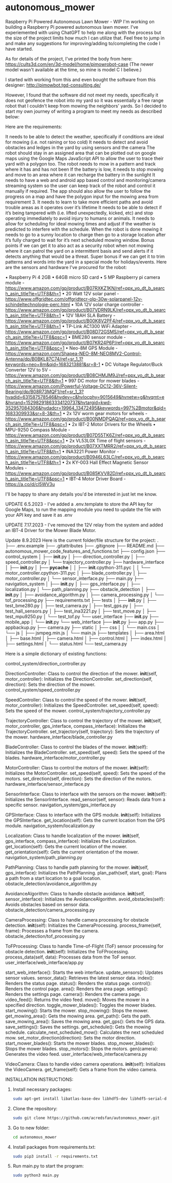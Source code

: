 # autonomous_mower
Raspberry Pi Powered Autonomous Lawn Mower - WIP
I'm working on building a Raspberry Pi powered autonomous lawn mower. I've experiemented with using ChatGPT to help me along with the process but the size of the project limits how much I can utilize that. Feel free to jump in and make any suggestions for improving/adding to/completing the code I have started.

As for details of the project, I've printed the body from here: https://cults3d.com/en/3d-model/home/pimowrobot-case (The newer model wasn't available at the time, so mine is model C I believe.)

I started with working from this and even bought the software from this designer: http://pimowbot.tgd-consulting.de/

However, I found that the software did not meet my needs, specifically it does not geofence the robot into my yard so it was essentially a free range robot that I couldn't keep from mowing the neighbors' yards. So I decided to start my own journey of writing a program to meet my needs as described below:

Here are the requirements:

It needs to be able to detect the weather, specifically if conditions are ideal for mowing (i.e. not raining or too cold)
It needs to detect and avoid obstacles and ledges in the yard by using sensors and the camera
The robot should stay in an assigned area that can be plotted out on google maps using the Google Maps JavaScript API to allow the user to trace their yard with a polygon too.
The robot needs to mow in a pattern and track where it has and has not been
If the battery is low, it needs to stop mowing and move to an area where it can recharge the battery in the sunlight
It needs to have a web and android app based control and monitoring/camera streaming system so the user can keep track of the robot and control it manually if required. The app should also allow the user to follow the progress on a map and have the polygon input for the mowing area from requirement 3.
It needs to learn to take more efficient paths and avoid trouble areas as it operates over it’s lifetime
It needs to be able to detect if it’s being tampered with (i.e. lifted unexpectedly, kicked, etc) and stop operating immediately to avoid injury to humans or animals.
It needs to allow for scheduling for ideal mowing times and adjust if the weather is predicted to interfere with the schedule.
When the robot is done mowing it needs to go to a sunny location to charge then go to a storage location after it’s fully charged to wait for it’s next scheduled mowing window.
Bonus points if we can get it to also act as a security robot when not mowing where it can patrol the yard on a intermittent basis and send alerts if it detects anything that would be a threat.
Super bonus if we can get it to trim patterns and words into the yard in a special mode for holidays/events.
Here are the sensors and hardware I've procured for the robot:

• Raspberry Pi 4 2GB
• 64GB micro SD card
• 5 MP Raspberry pi camera module - https://www.amazon.com/gp/product/B07RXKZ1KN/ref=ppx_yo_dt_b_search_asin_title?ie=UTF8&th=1
• 20 Watt 12V solar panel - https://www.offgridtec.com/offgridtecr-olp-30w-solarpanel-12v-schindeltechnologie-perc.html
• 10A 12V solar charge controller - https://www.amazon.com/gp/product/B07VDRN9LK/ref=ppx_yo_dt_b_search_asin_title?ie=UTF8&th=1
• 12V 18AH SLA Battery - https://www.amazon.com/gp/product/B00K8V2PF4/ref=ppx_yo_dt_b_search_asin_title?ie=UTF8&th=1
• TP-Link AC1300 WiFi Adapter - https://www.amazon.com/gp/product/B08D72GSMS/ref=ppx_yo_dt_b_search_asin_title?ie=UTF8&psc=1
• BME280 sensor module - https://www.amazon.com/gp/product/B07KR24P6P/ref=ppx_yo_dt_b_search_asin_title?ie=UTF8&psc=1
• Neo-8M GPS Module - https://www.amazon.com/Shapea-NEO-8M-NEO8MV2-Control-Antenna/dp/B0BKL87C74/ref=sr_1_1?keywords=neo+8m&qid=1683213881&sr=8-1
• DC Voltage Regulator/Buck Converter 12V to 5V - https://www.amazon.com/gp/product/B08CHMJM9J/ref=ppx_yo_dt_b_search_asin_title?ie=UTF8&th=1
• 997 DC motor for mower blades - https://www.amazon.com/Powerful-Voltage-DC12-36V-Silent-Bearing/dp/B08R73MQF1/ref=sr_1_3?hvadid=631587578546&hvdev=c&hvlocphy=9015649&hvnetw=g&hvqmt=e&hvrand=15298291863334120737&hvtargid=kwd-352957084306&hydadcr=19964_13472495&keywords=997%2Bmotor&qid=1683309933&sr=8-3&th=1
• 2x 12V worm gear motors for wheels - https://www.amazon.com/gp/product/B00NMDPQAQ/ref=ppx_yo_dt_b_search_asin_title?ie=UTF8&psc=1
• 2x IBT-2 Motor Drivers for the Wheels
• MPU-9250 Compass Module - https://www.amazon.com/gp/product/B07D55TK6Z/ref=ppx_yo_dt_b_search_asin_title?ie=UTF8&psc=1
• 2x VL53L0X Time of flight sensors - https://www.amazon.com/gp/product/B07XXTMRR2/ref=ppx_yo_dt_b_search_asin_title?ie=UTF8&th=1
• INA3221 Power Monitor - https://www.amazon.com/gp/product/B0946L63LC/ref=ppx_yo_dt_b_search_asin_title?ie=UTF8&th=1
• 2x KY-003 Hall Effect Magnetic Sensor Modules - https://www.amazon.com/gp/product/B085KVV82D/ref=ppx_yo_dt_b_search_asin_title?ie=UTF8&psc=1
• IBT-4 Motor Driver Board - https://a.co/d/cl5WV3u

I'll be happy to share any details you'd be interested in just let me know.

UPDATE 6.5.2023 - I've added a .env.template to store the API key for Google Maps, to run the mapping module you need to update the file with your API key and save it as .env

UPDATE 7.17.2023 - I've removed the 12V relay from the system and added an IBT-4 Driver for the Mower Blade Motor.

Update 8.9.2023
Here is the current folder/file structure for the project:
.
├── .env.example
├── .gitattributes
├── .gitignore
├── README.md
├── autonomous_mower_code_features_and_functions.txt
├── config.json
├── control_system
│   ├── __init__.py
│   ├── direction_controller.py
│   ├── speed_controller.py
│   └── trajectory_controller.py
├── hardware_interface
│   ├── __init__.py
│   ├── __pycache__
│   │   ├── __init__.cpython-311.pyc
│   │   └── motor_controller.cpython-311.pyc
│   ├── blade_controller.py
│   ├── motor_controller.py
│   └── sensor_interface.py
├── main.py
├── navigation_system
│   ├── __init__.py
│   ├── gps_interface.py
│   ├── localization.py
│   └── path_planning.py
├── obstacle_detection
│   ├── __init__.py
│   ├── avoidance_algorithm.py
│   ├── camera_processing.py
│   └── tof_processing.py
├── requirements.txt
├── tests
│   ├── __init__.py
│   ├── test_bme280.py
│   ├── test_camera.py
│   ├── test_gps.py
│   ├── test_hall_sensors.py
│   ├── test_ina3221.py
│   ├── test_move.py
│   ├── test_mpu9250.py
│   └── test_tof.py
└── user_interface
    ├── __init__.py
    ├── mobile_app
    │   └── __init__.py
    └── web_interface
        ├── __init__.py
        ├── app.py
        ├── appbackup.py
        ├── camera.py
        ├── static
        │   ├── css
        │   │   └── main.css
        │   └── js
        │       ├── jsmpeg.min.js
        │       └── main.js
        ├── templates
        │   ├── area.html
        │   ├── base.html
        │   ├── camera.html
        │   ├── control.html
        │   ├── index.html
        │   ├── settings.html
        │   └── status.html
        └── test_camera.py


Here is a simple dictionary of existing functions:

control_system/direction_controller.py

DirectionController: Class to control the direction of the mower.
__init__(self, motor_controller): Initializes the DirectionController.
set_direction(self, direction): Sets the direction of the mower.
control_system/speed_controller.py

SpeedController: Class to control the speed of the mower.
__init__(self, motor_controller): Initializes the SpeedController.
set_speed(self, speed): Sets the speed of the mower.
control_system/trajectory_controller.py

TrajectoryController: Class to control the trajectory of the mower.
__init__(self, motor_controller, gps_interface, compass_interface): Initializes the TrajectoryController.
set_trajectory(self, trajectory): Sets the trajectory of the mower.
hardware_interface/blade_controller.py

BladeController: Class to control the blades of the mower.
__init__(self): Initializes the BladeController.
set_speed(self, speed): Sets the speed of the blades.
hardware_interface/motor_controller.py

MotorController: Class to control the motors of the mower.
__init__(self): Initializes the MotorController.
set_speed(self, speed): Sets the speed of the motors.
set_direction(self, direction): Sets the direction of the motors.
hardware_interface/sensor_interface.py

SensorInterface: Class to interface with the sensors on the mower.
__init__(self): Initializes the SensorInterface.
read_sensor(self, sensor): Reads data from a specific sensor.
navigation_system/gps_interface.py

GPSInterface: Class to interface with the GPS module.
__init__(self): Initializes the GPSInterface.
get_location(self): Gets the current location from the GPS module.
navigation_system/localization.py

Localization: Class to handle localization of the mower.
__init__(self, gps_interface, compass_interface): Initializes the Localization.
get_location(self): Gets the current location of the mower.
get_orientation(self): Gets the current orientation of the mower.
navigation_system/path_planning.py

PathPlanning: Class to handle path planning for the mower.
__init__(self, gps_interface): Initializes the PathPlanning.
plan_path(self, start, goal): Plans a path from a start location to a goal location.
obstacle_detection/avoidance_algorithm.py

AvoidanceAlgorithm: Class to handle obstacle avoidance.
__init__(self, sensor_interface): Initializes the AvoidanceAlgorithm.
avoid_obstacles(self): Avoids obstacles based on sensor data.
obstacle_detection/camera_processing.py

CameraProcessing: Class to handle camera processing for obstacle detection.
__init__(self): Initializes the CameraProcessing.
process_frame(self, frame): Processes a frame from the camera.
obstacle_detection/tof_processing.py

ToFProcessing: Class to handle Time-of-Flight (ToF) sensor processing for obstacle detection.
__init__(self): Initializes the ToFProcessing.
process_data(self, data): Processes data from the ToF sensor.
user_interface/web_interface/app.py

start_web_interface(): Starts the web interface.
update_sensors(): Updates sensor values.
sensor_data(): Retrieves the latest sensor data.
index(): Renders the status page.
status(): Renders the status page.
control(): Renders the control page.
area(): Renders the area page.
settings(): Renders the settings page.
camera(): Renders the camera page.
video_feed(): Returns the video feed.
move(): Moves the mower in a specified direction.
toggle_mower_blades(): Toggles the mower blades.
start_mowing(): Starts the mower.
stop_mowing(): Stops the mower.
get_mowing_area(): Gets the mowing area.
get_path(): Gets the path.
save_mowing_area(): Saves the mowing area.
get_gps(): Gets the GPS data.
save_settings(): Saves the settings.
get_schedule(): Gets the mowing schedule.
calculate_next_scheduled_mow(): Calculates the next scheduled mow.
set_motor_direction(direction): Sets the motor direction.
start_mower_blades(): Starts the mower blades.
stop_mower_blades(): Stops the mower blades.
stop_motors(): Stops the motors.
gen(camera): Generates the video feed.
user_interface/web_interface/camera.py

VideoCamera: Class to handle video camera operations.
__init__(self): Initializes the VideoCamera.
get_frame(self): Gets a frame from the video camera.

INSTALLATION INSTRUCTIONS:
1. Install necessary packages:
    ```bash
    sudo apt-get install libatlas-base-dev libhdf5-dev libhdf5-serial-dev python3-dev python3-pip i2c-tools
    ```
2. Clone the repository:
    ```bash
    sudo git clone https://github.com/acredsfan/autonomous_mower.git
    ```
3. Go to new folder:
    ```bash
    cd autonomous_mower
    ```
4. Install packages from requirements.txt:
    ```bash
    sudo pip3 install -r requirements.txt
    ```
5. Run main.py to start the program:
    ```bash
    sudo python3 main.py
    ```